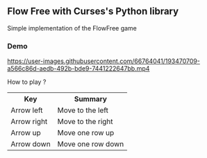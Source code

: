 <h2>Flow Free with <strong>Curses's Python library</strong> </h2>
<p>Simple implementation of the FlowFree game</p>
<h3>Demo</h3>

https://user-images.githubusercontent.com/66764041/193470709-a566c86d-aedb-492b-bde9-7441222647bb.mp4

<p>How to play ?</p>
<table>
  <tr>
    <th>Key</th>
    <th>Summary</th>
  </tr>
  <tr>
    <td>Arrow left</td>
    <td>Move to the left</td>
  </tr>
  <tr>
    <td>Arrow right</td>
    <td>Move to the right</td>
  </tr>
  <tr>
    <td>Arrow up</td>
    <td>Move one row up</td>
  </tr>
  <tr>
    <td>Arrow down</td>
    <td>Move one row down</td>
  </tr>
</table>

